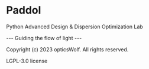 # Paddol
Python Advanced Design & Dispersion Optimization Lab

--- Guiding the flow of light ---

Copyright (c) 2023 opticsWolf. All rights reserved.

LGPL-3.0 license 
